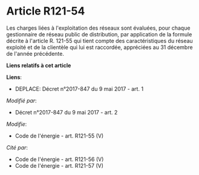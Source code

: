 # Article R121-54

Les charges liées à l'exploitation des réseaux sont évaluées, pour chaque gestionnaire de réseau public de distribution, par
application de la formule décrite à l'article R. 121-55 qui tient compte des caractéristiques du réseau exploité et de la
clientèle qui lui est raccordée, appréciées au 31 décembre de l'année précédente.

**Liens relatifs à cet article**

**Liens**:

  - DEPLACE: Décret n°2017-847 du 9 mai 2017 - art. 1

_Modifié par_:

  - Décret n°2017-847 du 9 mai 2017 - art. 2

_Modifie_:

  - Code de l'énergie - art. R121-55 (V)

_Cité par_:

  - Code de l'énergie - art. R121-56 (V)
  - Code de l'énergie - art. R121-57 (V)
